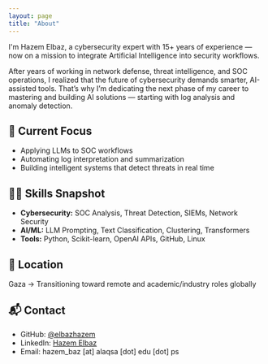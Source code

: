 ```yaml
---
layout: page
title: "About"
---
```


I'm Hazem Elbaz, a cybersecurity expert with 15+ years of experience — now on a mission to integrate Artificial Intelligence into security workflows.

After years of working in network defense, threat intelligence, and SOC operations, I realized that the future of cybersecurity demands smarter, AI-assisted tools. That’s why I’m dedicating the next phase of my career to mastering and building AI solutions — starting with log analysis and anomaly detection.

## 🎯 Current Focus

- Applying LLMs to SOC workflows
- Automating log interpretation and summarization
- Building intelligent systems that detect threats in real time

## 🧑‍💻 Skills Snapshot

- **Cybersecurity:** SOC Analysis, Threat Detection, SIEMs, Network Security  
- **AI/ML:** LLM Prompting, Text Classification, Clustering, Transformers  
- **Tools:** Python, Scikit-learn, OpenAI APIs, GitHub, Linux

## 📍 Location
Gaza → Transitioning toward remote and academic/industry roles globally

## 📬 Contact

- GitHub: [@elbazhazem](https://github.com/elbazhazem)  
- LinkedIn: [Hazem Elbaz](https://www.linkedin.com/in/hazem-elbaz/)  
- Email: hazem_baz [at] alaqsa [dot] edu [dot] ps
